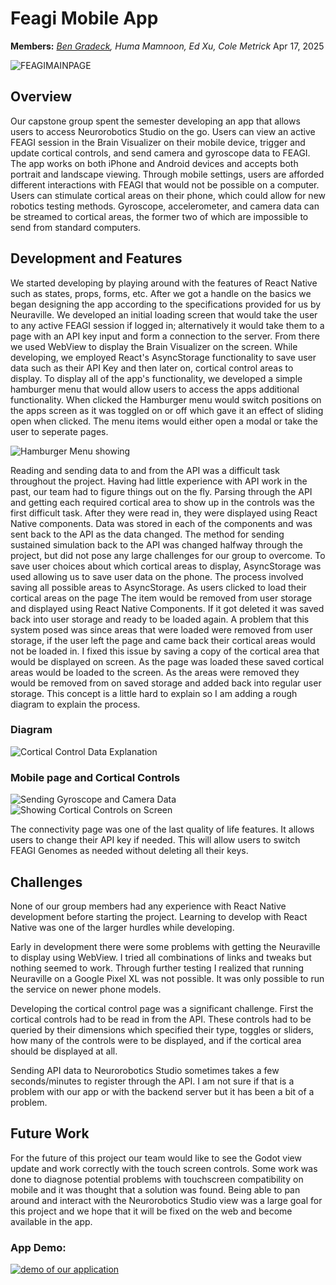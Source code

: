 # Feagi Mobile App
**Members:** *[Ben Gradeck](https://www.linkedin.com/in/ben-gradeck-2240031b2/), Huma Mamnoon, Ed Xu, Cole Metrick*
Apr 17, 2025

![FEAGIMAINPAGE](mainPage.png)
## Overview
Our capstone group spent the semester developing an app that allows users to access Neurorobotics Studio on the go. Users can view an active FEAGI session in the Brain Visualizer on their mobile device, trigger and update cortical controls, and send camera and gyroscope data to FEAGI. The app works on both iPhone and Android devices and accepts both portrait and landscape viewing. Through mobile settings, users are afforded different interactions with FEAGI that would not be possible on a computer. Users can stimulate cortical areas on their phone, which could allow for new robotics testing methods. Gyroscope, accelerometer, and camera data can be streamed to cortical areas, the former two of which are impossible to send from standard computers.  

## Development and Features
We started developing by playing around with the features of React Native such as states, props, forms, etc. After we got a handle on the basics we began designing the app according to the specifications provided for us by Neuraville. We developed an initial loading screen that would take the user to any active FEAGI session if logged in; alternatively it would take them to a page with an API key input and form a connection to the server. From there we used WebView to display the Brain Visualizer on the screen. While developing, we employed React's AsyncStorage functionality to save user data such as their API Key and then later on, cortical control areas to display. 
To display all of the app's functionality, we developed a simple hamburger menu that would allow users to access the apps additional functionality. When clicked the Hamburger menu would switch positions on the apps screen as it was toggled on or off which gave it an effect of sliding open when clicked. The menu items would either open a modal or take the user to seperate pages. 

![Hamburger Menu showing](BurgerMenu.png)

Reading and sending data to and from the API was a difficult task throughout the project. Having had little experience with API work in the past, our team had to figure things out on the fly. Parsing through the API and getting each required cortical area to show up in the controls was the first difficult task. After they were read in, they were displayed using React Native components. Data was stored in each of the components and was sent back to the API as the data changed. The method for sending sustained simulation back to the API was changed halfway through the project, but did not pose any large challenges for our group to overcome. To save user choices about which cortical areas to display, AsyncStorage was used allowing us to save user data on the phone. The process involved saving all possible areas to AsyncStorage. As users clicked to load their cortical areas on the page The item would be removed from user storage and displayed using React Native Components. If it got deleted it was saved back into user storage and ready to be loaded again. A problem that this system posed was since areas that were loaded were removed from user storage, if the user left the page and came back their cortical areas would not be loaded in. I fixed this issue by saving a copy of the cortical area that would be displayed on screen. As the page was loaded these saved cortical areas would be loaded to the screen. As the areas were removed they would be removed from on saved storage and added back into regular user storage. This concept is a little hard to explain so I am adding a rough diagram to explain the process. 
### Diagram
![Cortical Control Data Explanation](CorticalExplanation.png)

### Mobile page and Cortical Controls
![Sending Gyroscope and Camera Data](MobileSettings.png) ![Showing Cortical Controls on Screen](OnScreenControls.png)


The connectivity page was one of the last quality of life features. It allows users to change their API key if needed. This will allow users to switch FEAGI Genomes as needed without deleting all their keys. 

## Challenges
None of our group members had any experience with React Native development before starting the project. Learning to develop with React Native was one of the larger hurdles while developing. 

Early in development there were some problems with getting the Neuraville to display using WebView. I tried all combinations of links and tweaks but nothing seemed to work. Through further testing I realized that running Neuraville on a Google Pixel XL was not possible. It was only possible to run the service on newer phone models. 

Developing the cortical control page was a significant challenge. First the cortical controls had to be read in from the API. These controls had to be queried by their dimensions which specified their type, toggles or sliders, how many of the controls were to be displayed, and if the cortical area should be displayed at all. 

Sending API data to Neurorobotics Studio sometimes takes a few seconds/minutes to register through the API. I am not sure if that is a problem with our app or with the backend server but it has been a bit of a problem. 

## Future Work
For the future of this project our team would like to see the Godot view update and work correctly with the touch screen controls. Some work was done to diagnose potential problems with touchscreen compatibility on mobile and it was thought that a solution was found. Being able to pan around and interact with the Neurorobotics Studio view was a large goal for this project and we hope that it will be fixed on the web and become available in the app. 

### App Demo: 

[![demo of our application](Thumbnail.png)](https://youtube.com/shorts/wyHJxUL5yj8)


